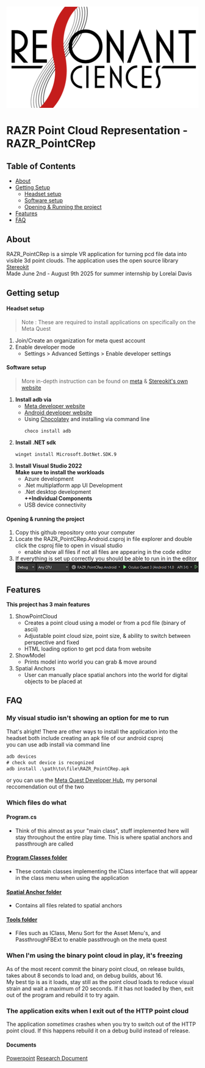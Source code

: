 ![Logo](Media/ResonantSciencesLogo.png)
# RAZR Point Cloud Representation - RAZR_PointCRep

## Table of Contents
- [About](https://github.com/LorelaiDavis/RAZR_PointCRep?tab=readme-ov-file#about)
- [Getting Setup](https://github.com/LorelaiDavis/RAZR_PointCRep?tab=readme-ov-file#getting-setup)
  - [Headset setup](https://github.com/LorelaiDavis/RAZR_PointCRep?tab=readme-ov-file#headset-setup)
  - [Software setup](https://github.com/LorelaiDavis/RAZR_PointCRep?tab=readme-ov-file#software-setup)
  - [Opening & Running the project](https://github.com/LorelaiDavis/RAZR_PointCRep?tab=readme-ov-file#opening-the-project)
- [Features](https://github.com/LorelaiDavis/RAZR_PointCRep?tab=readme-ov-file#features)
- [FAQ](https://github.com/LorelaiDavis/RAZR_PointCRep?tab=readme-ov-file#faq)

## About
RAZR_PointCRep is a simple VR application for turning pcd file data into visible 3d point clouds. The application uses the open source library [Stereokit](https://github.com/StereoKit/StereoKit)<br>
Made June 2nd - August 9th 2025 for summer internship by Lorelai Davis

## Getting setup
#### Headset setup
> Note : These are required to install applications on specifically on the Meta Quest
1. Join/Create an organization for meta quest account
2. Enable developer mode 
   - Settings > Advanced Settings > Enable developer settings
#### Software setup
> More in-depth instruction can be found on [meta](https://developers.meta.com/horizon/documentation/native/android/mobile-device-setup) & [Stereokit's own website](https://stereokit.net/Pages/Guides/Getting-Started.html)
1. **Install adb via**
   - [Meta developer website](https://developers.meta.com/horizon/documentation/native/android/mobile-device-setup#install-the-oculus-adb-drivers-windows-only)
   - [Android developer website](https://developer.android.com/tools/adb)
   - Using [Chocolatey](https://chocolatey.org/install) and installing via command line
      ````
      choco install adb
      ````
2. **Install .NET sdk**
      ````
      winget install Microsoft.DotNet.SDK.9
      ````
3. **Install Visual Studio 2022**
   <br>**Make sure to install the workloads**<br>
   - Azure development
   - .Net multiplatform app UI Development
   - .Net desktop development
   <br>**++Individual Components**<br>
   - USB device connectivity
#### Opening & running the project
1. Copy this github repository onto your computer
2. Locate the RAZR_PointCRep.Android.csproj in file explorer and double click the csproj file to open in visual studio
   - enable show all files if not all files are appearing in the code editor
3. If everything is set up correctly you should be able to run in in the editor
![Screenshot](Media/VisualStudioRun.png)

## Features
**This project has 3 main features**
1. ShowPointCloud
   - Creates a point cloud using a model or from a pcd file (binary of ascii)
   - Adjustable point cloud size, point size, & ability to switch between perspective and fixed
   - HTML loading option to get pcd data from website
2. ShowModel
   - Prints model into world you can grab & move around
3. Spatial Anchors
   - User can manually place spatial anchors into the world for digital objects to be placed at

## FAQ
### My visual studio isn't showing an option for me to run
  That's alright! There are other ways to install the application into the headset both include creating an apk file of our android csproj<br>
  you can use adb install via command line
  ````
  adb devices
  # check out device is recognized
  adb install .\path\to\file\RAZR_PointCRep.apk
  ````
  or you can use the [Meta Quest Developer Hub](https://developers.meta.com/horizon/downloads/package/oculus-developer-hub-win/), my personal reccomendation out of the two

### Which files do what
  #### Program.cs
  - Think of this almost as your "main class", stuff implemented here will stay throughout the entire play time. This is where spatial anchors and passthrough are called
  #### [Program Classes folder](https://github.com/LorelaiDavis/RAZR_PointCRep/tree/main/Projects/Android/Program%20Classes)
  - These contain classes implementing the IClass interface that will appear in the class menu when using the application
  #### [Spatial Anchor folder](https://github.com/LorelaiDavis/RAZR_PointCRep/tree/main/Projects/Android/Spatial%20Anchor)
  - Contains all files related to spatial anchors
  #### [Tools folder](https://github.com/LorelaiDavis/RAZR_PointCRep/tree/main/Projects/Android/Tools)
  - Files such as IClass, Menu Sort for the Asset Menu's, and PassthroughFBExt to enable passthrough on the meta quest

### When I'm using the binary point cloud in play, it's freezing
  As of the most recent commit the binary point cloud, on release builds, takes about 8 seconds to load and, on debug builds, about 16.
  <br>My best tip is as it loads, stay still as the point cloud loads to reduce visual strain and wait a maximum of 20 seconds. If it has not loaded by then, exit out of the program and rebuild it to try again.

### The application exits when I exit out of the HTTP point cloud
  The application *sometimes* crashes when you try to switch out of the HTTP point cloud. If this happens rebuild it on a debug build instead of release.


#### Documents
[Powerpoint](https://github.com/LorelaiDavis/RAZR_PointCRep/blob/main/Media/LorelaiDavisSummer2025-PCD-VR.pptx)
[Research Document](https://github.com/LorelaiDavis/RAZR_PointCRep/blob/main/Media/VR%20headset%20research.docx)
